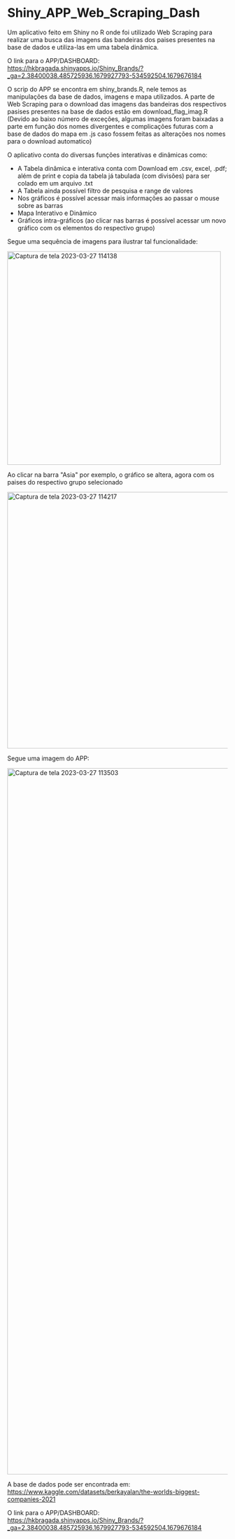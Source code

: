 # Shiny_APP_Web_Scraping_Dash
Um aplicativo feito em Shiny no R onde foi utilizado Web Scraping para realizar uma busca das imagens das bandeiras dos paises presentes na base de dados e utiliza-las em uma tabela dinâmica.

O link para o APP/DASHBOARD: https://hkbragada.shinyapps.io/Shiny_Brands/?_ga=2.38400038.485725936.1679927793-534592504.1679676184

O scrip do APP se encontra em shiny_brands.R, nele temos as manipulações da base de dados, imagens e mapa utilizados.
A parte de Web Scraping para o download das imagens das bandeiras dos respectivos pasises presentes na base de dados estão em download_flag_imag.R (Devido ao baixo número de exceções, algumas imagens foram baixadas a parte em função dos nomes divergentes e complicações futuras com a base de dados do mapa em .js caso fossem feitas as alterações nos nomes para o download automatico)


O aplicativo conta do diversas funções interativas e dinâmicas como:
- A Tabela dinâmica e interativa conta com Download em .csv, excel, .pdf; além de print e copia da tabela já tabulada (com divisões) para ser colado em um arquivo .txt
- A Tabela ainda possível filtro de pesquisa e range de valores
- Nos gráficos é possível acessar mais informações ao passar o mouse sobre as barras
- Mapa Interativo e Dinâmico 
- Gráficos intra-gráficos (ao clicar nas barras é possível acessar um novo gráfico com os elementos do respectivo grupo)

Segue uma sequência de imagens para ilustrar tal funcionalidade:

<img width="488" alt="Captura de tela 2023-03-27 114138" src="https://user-images.githubusercontent.com/80830247/227978212-c067e1e3-af55-41c2-8d1b-5e2616557a93.png">

Ao clicar na barra "Asia" por exemplo, o gráfico se altera, agora com os paises do respectivo grupo selecionado


<img width="586" alt="Captura de tela 2023-03-27 114217" src="https://user-images.githubusercontent.com/80830247/227978264-b93eb098-9e7a-406a-bce0-22e1244246b2.png">

Segue uma imagem do APP:

<img width="1614" alt="Captura de tela 2023-03-27 113503" src="https://user-images.githubusercontent.com/80830247/227978759-74535023-cfd4-4d38-a694-16531ef52cc3.png">

A base de dados pode ser encontrada em: https://www.kaggle.com/datasets/berkayalan/the-worlds-biggest-companies-2021

O link para o APP/DASHBOARD: https://hkbragada.shinyapps.io/Shiny_Brands/?_ga=2.38400038.485725936.1679927793-534592504.1679676184
